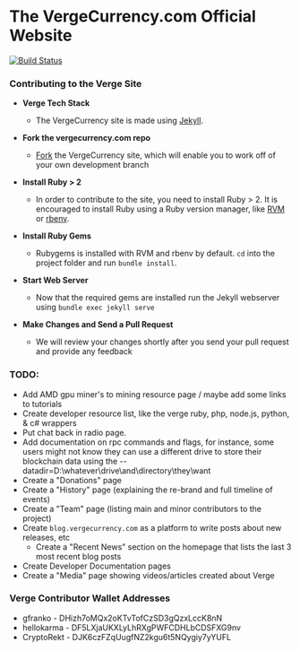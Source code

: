 The VergeCurrency.com Official Website
==================
[![Build Status](https://travis-ci.org/vergecurrency/vergecurrency.com.svg?branch=master)](https://travis-ci.org/vergecurrency/vergecurrency.com)

### Contributing to the Verge Site
  - **Verge Tech Stack**
    * The VergeCurrency site is made using [Jekyll](https://jekyllrb.com/).
    
  - **Fork the vergecurrency.com repo**
    * [Fork](https://help.github.com/articles/fork-a-repo/) the VergeCurrency site, which will enable you to work off of your own development branch

  - **Install Ruby > 2**
    * In order to contribute to the site, you need to install Ruby > 2. It is encouraged to install Ruby using a Ruby version manager, like [RVM](https://github.com/rvm/rvm) or [rbenv](https://github.com/rbenv/rbenv).

  - **Install Ruby Gems**
    * Rubygems is installed with RVM and rbenv by default. `cd` into the project folder and run `bundle install`.

  - **Start Web Server**
    * Now that the required gems are installed run the Jekyll webserver using `bundle exec jekyll serve`

  - **Make Changes and Send a Pull Request**
    * We will review your changes shortly after you send your pull request and provide any feedback

### TODO:
  - Add AMD gpu miner's to mining resource page / maybe add some links to tutorials
  - Create developer resource list, like the verge ruby, php, node.js, python, & c# wrappers
  - Put chat back in radio page.
  - Add documentation on rpc commands and flags, for instance, some users might not know they can use a different drive to store their blockchain data using the --datadir=D:\whatever\drive\and\directory\they\want
  - Create a "Donations" page
  - Create a "History" page (explaining the re-brand and full timeline of events)
  - Create a "Team" page (listing main and minor contributors to the project)
  - Create `blog.vergecurrency.com` as a platform to write posts about new releases, etc
    - Create a "Recent News" section on the homepage that lists the last 3 most recent blog posts
  - Create Developer Documentation pages
  - Create a "Media" page showing videos/articles created about Verge

### Verge Contributor Wallet Addresses

  * gfranko - DHizh7oMQx2oKTvTofCzSD3gQzxLccK8nN
  * hellokarma - DF5LXjaUKXLyLhRXgPWFCDHLbCDSFXG9nv
  * CryptoRekt - DJK6czFZqUugfNZ2kgu6t5NQygiy7yYUFL
